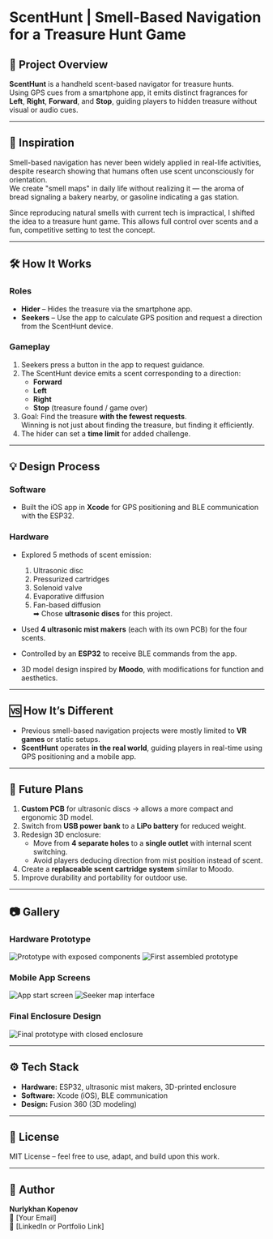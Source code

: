 # ScentHunt | Smell-Based Navigation for a Treasure Hunt Game

## 📜 Project Overview
**ScentHunt** is a handheld scent-based navigator for treasure hunts.  
Using GPS cues from a smartphone app, it emits distinct fragrances for **Left**, **Right**, **Forward**, and **Stop**, guiding players to hidden treasure without visual or audio cues.

---

## 🎯 Inspiration
Smell-based navigation has never been widely applied in real-life activities, despite research showing that humans often use scent unconsciously for orientation.  
We create "smell maps" in daily life without realizing it — the aroma of bread signaling a bakery nearby, or gasoline indicating a gas station.

Since reproducing natural smells with current tech is impractical, I shifted the idea to a treasure hunt game. This allows full control over scents and a fun, competitive setting to test the concept.

---

## 🛠 How It Works
### Roles
- **Hider** – Hides the treasure via the smartphone app.
- **Seekers** – Use the app to calculate GPS position and request a direction from the ScentHunt device.

### Gameplay
1. Seekers press a button in the app to request guidance.
2. The ScentHunt device emits a scent corresponding to a direction:
   - **Forward**
   - **Left**
   - **Right**
   - **Stop** (treasure found / game over)
3. Goal: Find the treasure **with the fewest requests**.  
   Winning is not just about finding the treasure, but finding it efficiently.
4. The hider can set a **time limit** for added challenge.

---

## 💡 Design Process
### Software
- Built the iOS app in **Xcode** for GPS positioning and BLE communication with the ESP32.

### Hardware
- Explored 5 methods of scent emission:
  1. Ultrasonic disc
  2. Pressurized cartridges
  3. Solenoid valve
  4. Evaporative diffusion
  5. Fan-based diffusion  
  ➡ Chose **ultrasonic discs** for this project.

- Used **4 ultrasonic mist makers** (each with its own PCB) for the four scents.
- Controlled by an **ESP32** to receive BLE commands from the app.
- 3D model design inspired by **Moodo**, with modifications for function and aesthetics.

---

## 🆚 How It’s Different
- Previous smell-based navigation projects were mostly limited to **VR games** or static setups.
- **ScentHunt** operates **in the real world**, guiding players in real-time using GPS positioning and a mobile app.

---

## 🔮 Future Plans
1. **Custom PCB** for ultrasonic discs → allows a more compact and ergonomic 3D model.
2. Switch from **USB power bank** to a **LiPo battery** for reduced weight.
3. Redesign 3D enclosure:
   - Move from **4 separate holes** to a **single outlet** with internal scent switching.
   - Avoid players deducing direction from mist position instead of scent.
4. Create a **replaceable scent cartridge system** similar to Moodo.
5. Improve durability and portability for outdoor use.

---

## 📷 Gallery

### Hardware Prototype
![Prototype with exposed components](Nurlykjan%20Kopenov%20-%20Image1.jpg)
![First assembled prototype](Nurlykhan%20Kopenov%20-%20Image2.jpg)

### Mobile App Screens
![App start screen](Nurlykhan%20Kopenov%20-%20Image4.jpg)
![Seeker map interface](Nurlykhan%20Kopenov%20-%20Image5.jpg)

### Final Enclosure Design
![Final prototype with closed enclosure](Nurlykhan%20Kopenov%20-%20Image3.jpg)

---

## ⚙ Tech Stack
- **Hardware:** ESP32, ultrasonic mist makers, 3D-printed enclosure
- **Software:** Xcode (iOS), BLE communication
- **Design:** Fusion 360 (3D modeling)

---

## 📄 License
MIT License – feel free to use, adapt, and build upon this work.

---

## 👤 Author
**Nurlykhan Kopenov**  
📧 [Your Email]  
🔗 [LinkedIn or Portfolio Link]
